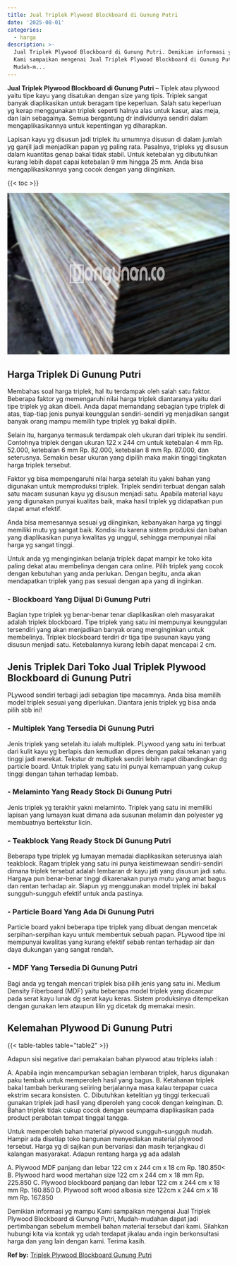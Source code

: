```yaml
---
title: Jual Triplek Plywood Blockboard di Gunung Putri
date: '2025-08-01'
categories:
  - harga
description: >-
  Jual Triplek Plywood Blockboard di Gunung Putri. Demikian informasi yg mampu
  Kami sampaikan mengenai Jual Triplek Plywood Blockboard di Gunung Putri,
  Mudah-m...
---
```


**Jual Triplek Plywood Blockboard di Gunung Putri** – Tiplek atau plywood yaitu tipe kayu yang disatukan dengan size yang tipis. Triplek sangat banyak diaplikasikan untuk beragam tipe keperluan. Salah satu keperluan yg kerap menggunakan triplek seperti halnya alas untuk kasur, alas meja, dan lain sebagainya. Semua bergantung dr individunya sendiri dalam mengaplikasikannya untuk kepentingan yg diharapkan.

Lapisan kayu yg disusun jadi triplek itu umumnya disusun di dalam jumlah yg ganjil jadi menjadikan papan yg paling rata. Pasalnya, tripleks yg disusun dalam kuantitas genap bakal tidak stabil. Untuk ketebalan yg dibutuhkan kurang lebih dapat capai ketebalan 9 mm hingga 25 mm. Anda bisa mengaplikasikannya yang cocok dengan yang diinginkan.

{{< toc >}}

![Jual Triplek Plywood Blockboard di Gunung Putri](/images/jual-triplek-murah-40.png)

## Harga Triplek Di Gunung Putri

Membahas soal harga triplek, hal itu terdampak oleh salah satu faktor. Beberapa faktor yg memengaruhi nilai harga triplek diantaranya yaitu dari tipe triplek yg akan dibeli. Anda dapat memandang sebagian type triplek di atas, tiap-tiap jenis punyai keunggulan sendiri-sendiri yg menjadikan sangat banyak orang mampu memilih type triplek yg bakal dipilih.

Selain itu, harganya termasuk terdampak oleh ukuran dari triplek itu sendiri. Contohnya triplek dengan ukuran 122 x 244 cm untuk ketebalan 4 mm Rp. 52.000, ketebalan 6 mm Rp. 82.000, ketebalan 8 mm Rp. 87.000, dan seterusnya. Semakin besar ukuran yang dipilih maka makin tinggi tingkatan harga triplek tersebut.

Faktor yg bisa mempengaruhi nilai harga setelah itu yakni bahan yang digunakan untuk memproduksi triplek. Triplek sendiri terbuat dengan salah satu macam susunan kayu yg disusun menjadi satu. Apabila material kayu yang digunakan punyai kualitas baik, maka hasil triplek yg didapatkan pun dapat amat efektif.

Anda bisa memesannya sesuai yg diinginkan, kebanyakan harga yg tinggi memiliki mutu yg sangat baik. Kondisi itu karena sistem produksi dan bahan yang diaplikasikan punya kwalitas yg unggul, sehingga mempunyai nilai harga yg sangat tinggi.

Untuk anda yg menginginkan belanja triplek dapat mampir ke toko kita paling dekat atau membelinya dengan cara online. Pilih triplek yang cocok dengan kebutuhan yang anda perlukan. Dengan begitu, anda akan mendapatkan triplek yang pas sesuai dengan apa yang di inginkan.

### \- Blockboard Yang Dijual Di Gunung Putri

Bagian type triplek yg benar-benar tenar diaplikasikan oleh masyarakat adalah triplek blockboard. Tipe triplek yang satu ini mempunyai keunggulan tersendiri yang akan menjadikan banyak orang menginginkan untuk membelinya. Triplek blockboard terdiri dr tiga tipe susunan kayu yang disusun menjadi satu. Ketebalannya kurang lebih dapat mencapai 2 cm.

## Jenis Triplek Dari Toko Jual Triplek Plywood Blockboard di Gunung Putri

PLywood sendiri terbagi jadi sebagian tipe macamnya. Anda bisa memilih model triplek sesuai yang diperlukan. Diantara jenis triplek yg bisa anda pilih sbb ini!

### \- Multiplek Yang Tersedia Di Gunung Putri

Jenis triplek yang setelah itu ialah multiplek. PLywood yang satu ini terbuat dari kulit kayu yg berlapis dan kemudian dipres dengan pakai tekanan yang tinggi jadi merekat. Tekstur dr multiplek sendiri lebih rapat dibandingkan dg particle board. Untuk triplek yang satu ini punyai kemampuan yang cukup tinggi dengan tahan terhadap lembab.

### \- Melaminto Yang Ready Stock Di Gunung Putri

Jenis triplek yg terakhir yakni melaminto. Triplek yang satu ini memiliki lapisan yang lumayan kuat dimana ada susunan melamin dan polyester yg membuatnya bertekstur licin.

### \- Teakblock Yang Ready Stock Di Gunung Putri

Beberapa type triplek yg lumayan memadai diaplikasikan seterusnya ialah teakblock. Ragam triplek yang satu ini punya keistimewaan sendiri-sendiri dimana triplek tersebut adalah lembaran dr kayu jati yang disusun jadi satu. Hargaya pun benar-benar tinggi dikarenakan punya mutu yang amat bagus dan rentan terhadap air. Siapun yg menggunakan model triplek ini bakal sungguh-sungguh efektif untuk anda pastinya.

### \- Particle Board Yang Ada Di Gunung Putri

Particle board yakni beberapa tipe triplek yang dibuat dengan mencetak serpihan-serpihan kayu untuk membentuk sebuah papan. PLywood tipe ini mempunyai kwalitas yang kurang efektif sebab rentan terhadap air dan daya dukungan yang sangat rendah.

### \- MDF Yang Tersedia Di Gunung Putri

Bagi anda yg tengah mencari triplek bisa pilih jenis yang satu ini. Medium Density Fiberboard (MDF) yaitu beberapa model triplek yang dicampur pada serat kayu lunak dg serat kayu keras. Sistem produksinya ditempelkan dengan gunakan lem ataupun lilin yg dicetak dg memakai mesin.

## Kelemahan Plywood Di Gunung Putri

{{< table-tables table="table2" >}}

Adapun sisi negative dari pemakaian bahan plywood atau tripleks ialah :

A. Apabila ingin mencampurkan sebagian lembaran triplek, harus digunakan paku tembak untuk memperoleh hasil yang bagus. B. Ketahanan triplek bakal tambah berkurang seiiring berjalannya masa kalau terpapar cuaca ekstrim secara konsisten. C. Dibutuhkan ketelitian yg tinggi terkecuali gunakan triplek jadi hasil yang diperoleh yang cocok dengan keinginan. D. Bahan triplek tidak cukup cocok dengan seumpama diaplikasikan pada product perabotan tempat tinggal tangga.

Untuk memperoleh bahan material plywood sungguh-sungguh mudah. Hampir ada disetiap toko bangunan menyediakan material plywood tersebut. Harga yg di sajikan pun bervariasi dan masih terjangkau di kalangan masyarakat. Adapun rentang harga yg ada adalah

A. Plywood MDF panjang dan lebar 122 cm x 244 cm x 18 cm Rp. 180.850< B. Plywood hard wood mertahan size 122 cm x 244 cm x 18 mm Rp. 225.850 C. Plywood blockboard panjang dan lebar 122 cm x 244 cm x 18 mm Rp. 160.850 D. Plywood soft wood albasia size 122cm x 244 cm x 18 mm Rp. 167.850

Demikian informasi yg mampu Kami sampaikan mengenai Jual Triplek Plywood Blockboard di Gunung Putri, Mudah-mudahan dapat jadi pertimbangan sebelum membeli bahan material tersebut dari kami. Silahkan hubungi kita via kontak yg udah terdapat jikalau anda ingin berkonsultasi harga dan yang lain dengan kami. Terima kasih.

**Ref by:** [Triplek Plywood Blockboard Gunung Putri](https://id.wikipedia.org/wiki/Triplek)
